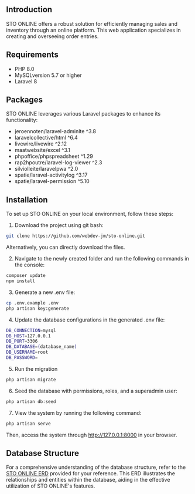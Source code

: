 ## Introduction
STO ONLINE offers a robust solution for efficiently managing sales and inventory through an online platform. This web application specializes in creating and overseeing order entries.

## Requirements

- PHP 8.0
- MySQLversion 5.7 or higher
- Laravel 8

## Packages
STO ONLINE leverages various Laravel packages to enhance its functionality:

-   jeroennoten/laravel-adminlte ^3.8
-   laravelcollective/html ^6.4
-   livewire/livewire ^2.12
-   maatwebsite/excel ^3.1
-   phpoffice/phpspreadsheet ^1.29
-   rap2hpoutre/laravel-log-viewer ^2.3
-   silviolleite/laravelpwa ^2.0
-   spatie/laravel-activitylog ^3.17
-   spatie/laravel-permission ^5.10

## Installation
To set up STO ONLINE on your local environment, follow these steps:

1. Download the project using git bash:
```bash
git clone https://github.com/webdev-jm/sto-online.git
```
Alternatively, you can directly download the files.

2. Navigate to the newly created folder and run the following commands in the console:
```bash
composer update
npm install
```

3. Generate a new .env file:

```bash
cp .env.example .env
php artisan key:generate
```

4. Update the database configurations in the generated .env file:
```bash
DB_CONNECTION=mysql
DB_HOST=127.0.0.1
DB_PORT=3306
DB_DATABASE=(database_name)
DB_USERNAME=root
DB_PASSWORD=
```

5. Run the migration
```bash
php artisan migrate
```

6. Seed the database with permissions, roles, and a superadmin user:
```bash
php artisan db:seed
```

7. View the system by running the following command:
```bash
php artisan serve
```
Then, access the system through http://127.0.0.1:8000 in your browser.

## Database Structure
For a comprehensive understanding of the database structure, refer to the [STO ONLINE ERD](https://dbdiagram.io/d/STO-Online-6466d222dca9fb07c45ca6de) provided for your reference. This ERD illustrates the relationships and entities within the database, aiding in the effective utilization of STO ONLINE's features.
